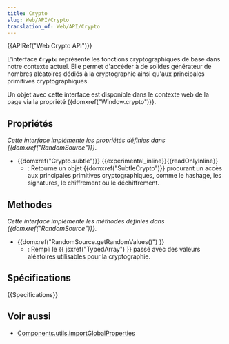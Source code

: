 ```yaml
---
title: Crypto
slug: Web/API/Crypto
translation_of: Web/API/Crypto
---
```


{{APIRef("Web Crypto API")}}

L'interface **`Crypto`** représente les fonctions cryptographiques de base dans notre contexte actuel. Elle permet d'accéder à de solides générateur de nombres aléatoires dédiés à la cryptographie ainsi qu'aux principales primitives cryptographiques.

Un objet avec cette interface est disponible dans le contexte web de la page via la propriété {{domxref("Window.crypto")}}.

## Propriétés

_Cette interface implémente les propriétés définies dans {{domxref("RandomSource")}}._

- {{domxref("Crypto.subtle")}} {{experimental_inline}}{{readOnlyInline}}
  - : Retourne un objet {{domxref("SubtleCrypto")}} procurant un accès aux principales primitives cryptographiques, comme le hashage, les signatures, le chiffrement ou le déchiffrement.

## Methodes

_Cette interface implémente les méthodes définies dans {{domxref("RandomSource")}}._

- {{domxref("RandomSource.getRandomValues()") }}
  - : Rempli le {{ jsxref("TypedArray") }} passé avec des valeurs aléatoires utilisables pour la cryptographie.

## Spécifications

{{Specifications}}

## Voir aussi

- [Components.utils.importGlobalProperties](/fr/docs/Components.utils.importGlobalProperties)
